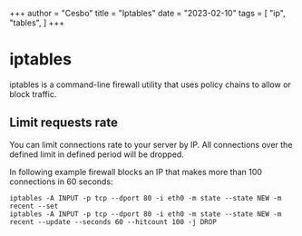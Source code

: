 +++
author = "Cesbo"
title = "Iptables"
date = "2023-02-10"
tags = [
    "ip",
    "tables",
]
+++
# iptables

iptables is a command-line firewall utility that uses policy chains to allow or block traffic.

## Limit requests rate

You can limit connections rate to your server by IP. All connections over the defined limit in defined period will be dropped.

In following example firewall blocks an IP that makes more than 100 connections in 60 seconds:

```
iptables -A INPUT -p tcp --dport 80 -i eth0 -m state --state NEW -m recent --set
iptables -A INPUT -p tcp --dport 80 -i eth0 -m state --state NEW -m recent --update --seconds 60 --hitcount 100 -j DROP
```
